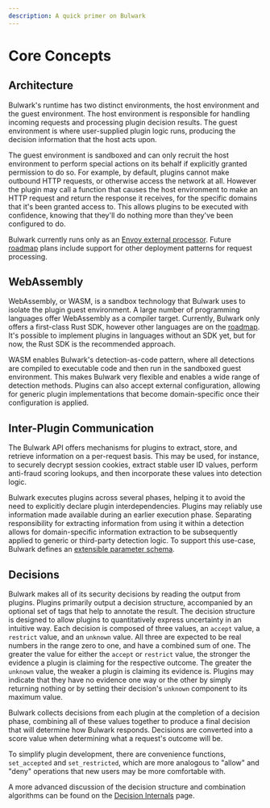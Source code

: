 ```yaml
---
description: A quick primer on Bulwark
---
```


# Core Concepts

## Architecture

Bulwark's runtime has two distinct environments, the host environment and the guest environment. The host environment is responsible for handling incoming requests and processing plugin decision results. The guest environment is where user-supplied plugin logic runs, producing the decision information that the host acts upon.

The guest environment is sandboxed and can only recruit the host environment to perform special actions on its behalf if explicitly granted permission to do so. For example, by default, plugins cannot make outbound HTTP requests, or otherwise access the network at all. However the plugin may call a function that causes the host environment to make an HTTP request and return the response it receives, for the specific domains that it's been granted access to. This allows plugins to be executed with confidence, knowing that they'll do nothing more than they've been configured to do.

Bulwark currently runs only as an [Envoy external processor](https://www.envoyproxy.io/docs/envoy/latest/api-v3/extensions/filters/http/ext\_proc/v3/ext\_proc.proto). Future [roadmap](../../contributing/roadmap.md) plans include support for other deployment patterns for request processing.

## WebAssembly

WebAssembly, or WASM, is a sandbox technology that Bulwark uses to isolate the plugin guest environment. A large number of programming languages offer WebAssembly as a compiler target. Currently, Bulwark only offers a first-class Rust SDK, however other languages are on the [roadmap](../../contributing/roadmap.md). It's possible to implement plugins in languages without an SDK yet, but for now, the Rust SDK is the recommended approach.

WASM enables Bulwark's detection-as-code pattern, where all detections are compiled to executable code and then run in the sandboxed guest environment. This makes Bulwark very flexible and enables a wide range of detection methods. Plugins can also accept external configuration, allowing for generic plugin implementations that become domain-specific once their configuration is applied.

## Inter-Plugin Communication

The Bulwark API offers mechanisms for plugins to extract, store, and retrieve information on a per-request basis. This may be used, for instance, to securely decrypt session cookies, extract stable user ID values, perform anti-fraud scoring lookups, and then incorporate these values into detection logic.

Bulwark executes plugins across several phases, helping it to avoid the need to explicitly declare plugin interdependencies. Plugins may reliably use information made available during an earlier execution phase. Separating responsibility for extracting information from using it within a detection allows for domain-specific information extraction to be subsequently applied to generic or third-party detection logic. To support this use-case, Bulwark defines an [extensible parameter schema](../../api/bulwark-label-schema.md).

## Decisions

Bulwark makes all of its security decisions by reading the output from plugins. Plugins primarily output a decision structure, accompanied by an optional set of tags that help to annotate the result. The decision structure is designed to allow plugins to quantitatively express uncertainty in an intuitive way. Each decision is composed of three values, an `accept` value, a `restrict` value, and an `unknown` value. All three are expected to be real numbers in the range zero to one, and have a combined sum of one. The greater the value for either the `accept` or `restrict` value, the stronger the evidence a plugin is claiming for the respective outcome. The greater the `unknown` value, the weaker a plugin is claiming its evidence is. Plugins may indicate that they have no evidence one way or the other by simply returning nothing or by setting their decision's `unknown` component to its maximum value.

Bulwark collects decisions from each plugin at the completion of a decision phase, combining all of these values together to produce a final decision that will determine how Bulwark responds. Decisions are converted into a score value when determining what a request's outcome will be.

To simplify plugin development, there are convenience functions, `set_accepted` and `set_restricted`, which are more analogous to "allow" and "deny" operations that new users may be more comfortable with.

A more advanced discussion of the decision structure and combination algorithms can be found on the [Decision Internals](decision-internals.md) page.
